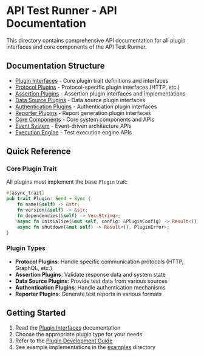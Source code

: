# API Test Runner - API Documentation

This directory contains comprehensive API documentation for all plugin interfaces and core components of the API Test Runner.

## Documentation Structure

- [Plugin Interfaces](plugin-interfaces.md) - Core plugin trait definitions and interfaces
- [Protocol Plugins](protocol-plugins.md) - Protocol-specific plugin interfaces (HTTP, etc.)
- [Assertion Plugins](assertion-plugins.md) - Assertion plugin interfaces and implementations
- [Data Source Plugins](data-source-plugins.md) - Data source plugin interfaces
- [Authentication Plugins](auth-plugins.md) - Authentication plugin interfaces
- [Reporter Plugins](reporter-plugins.md) - Report generation plugin interfaces
- [Core Components](core-components.md) - Core system components and APIs
- [Event System](event-system.md) - Event-driven architecture APIs
- [Execution Engine](execution-engine.md) - Test execution engine APIs

## Quick Reference

### Core Plugin Trait
All plugins must implement the base `Plugin` trait:

```rust
#[async_trait]
pub trait Plugin: Send + Sync {
    fn name(&self) -> &str;
    fn version(&self) -> &str;
    fn dependencies(&self) -> Vec<String>;
    async fn initialize(&mut self, config: &PluginConfig) -> Result<(), PluginError>;
    async fn shutdown(&mut self) -> Result<(), PluginError>;
}
```

### Plugin Types
- **Protocol Plugins**: Handle specific communication protocols (HTTP, GraphQL, etc.)
- **Assertion Plugins**: Validate response data and system state
- **Data Source Plugins**: Provide test data from various sources
- **Authentication Plugins**: Handle authentication mechanisms
- **Reporter Plugins**: Generate test reports in various formats

## Getting Started

1. Read the [Plugin Interfaces](plugin-interfaces.md) documentation
2. Choose the appropriate plugin type for your needs
3. Refer to the [Plugin Development Guide](../guides/plugin-development.md)
4. See example implementations in the [examples](../examples/) directory